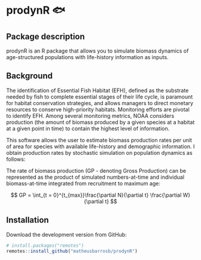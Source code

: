 prodynR :fish:
=====

## Package description

prodynR is an R package that allows you to simulate biomass dynamics of age-structured populations with life-history information as inputs.

## Background

The identification of Essential Fish Habitat (EFH), defined as the substrate needed by fish to complete essential stages of their life cycle, is paramount for habitat conservation strategies, and allows managers to direct monetary resources to conserve high-priority habitats. Monitoring efforts are pivotal to identify EFH. Among several monitoring metrics, NOAA considers production (the amount of biomass produced by a given species at a habitat at a given point in time) to contain the highest level of information. 

This software allows the user to estimate biomass production rates per unit of area for species with available life-history and demographic information. I obtain production rates by stochastic simulation on population dynamics as follows:

The rate of biomass production (GP - denoting Gross Production) can be represented as the product of simulated numbers-at-time and individual biomass-at-time integrated from recruitment to maximum age:

$$ GP = \int_{t = 0}^{t_{max}}\frac{\partial N}{\partial t} \frac{\partial W}{\partial t} $$

## Installation
Download the development version from GitHub:

```R
# install.packages("remotes")
remotes::install_github("matheusbarrosb/prodynR")
```


